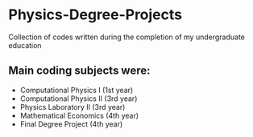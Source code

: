# Physics-Degree-Projects
Collection of codes written during the completion of my undergraduate education

## Main coding subjects were:
- Computational Physics I      (1st year)
- Computational Physics II     (3rd year)
- Physics Laboratory II        (3rd year)
- Mathematical Economics       (4th year)
- Final Degree Project         (4th year)
